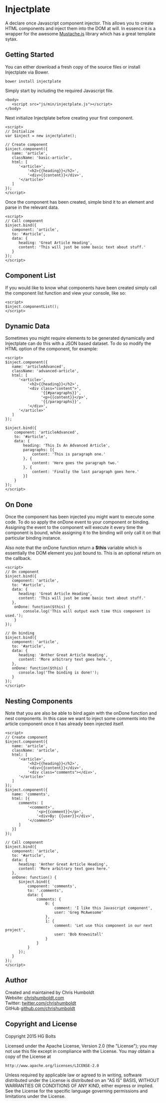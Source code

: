 # Injectplate
A declare once Javascript component injector. This allows you to create HTML components and inject them into the DOM at will. In essence it is a wrapper for the awesome [Mustache.js](https://github.com/janl/mustache.js) library which has a great template sytax.

## Getting Started
You can either download a fresh copy of the source files or install Injectplate via Bower.

```
bower install injectplate
```

Simply start by including the required Javascript file.

```
<body>
   <script src="js/min/injectplate.js"></script>
</body>
```

Next initialize Injectplate before creating your first component.

```
<script>
// Initialize
var $inject = new injectplate();

// Create component
$inject.component({
   name: 'article',
   className: 'basic-article',
   html: [
      '<article>',
          '<h2>{{heading}}</h2>',
          '<div>{{content}}</div>',
      '</article>'
   ]
});
</script>
```

Once the component has been created, simple bind it to an element and parse in the relevant data.

```
<script>
// Call component
$inject.bind({
   component: 'article',
   to: '#article',
   data: {
      heading: 'Great Article Heading',
      content: 'This will just be some basic text about stuff.'
   }
});
</script>
```

## Component List
If you would like to know what components have been created simply call the component list function and view your console, like so:

```
<script>
$inject.componentList();
</script>
```

## Dynamic Data
Sometimes you might require elements to be generated dynamically and Injectplate can do this with a JSON based dataset. To do so modify the HTML option of the component, for example:

```
<script>
$inject.component({
   name: 'articleAdvanced',
   className: 'advanced-article',
   html: [
      '<article>',
          '<h2>{{heading}}</h2>',
          '<div class="content">',
			 	'{{#paragraphs}}',
            	'<p>{{content}}</p>',
				'{{/paragraphs}}',
          '</div>',
      '</article>'
   ]
});

$inject.bind({
	component: 'articleAdvanced',
	to: '#article',
	data: {
		heading: 'This Is An Advanced Article',
		paragraphs: [{
			content: 'This is paragraph one.'
		}, {
			content: 'Here goes the paragraph two.'
		}, {
			content: 'Finally the last paragraph goes here.'
		}]
	}
});
</script>
```

## On Done
Once the component has been injected you might want to execute some code. To do so apply the onDone event to your component or binding. Assigning the event to the component will execute it every time the component is bound, while assigning it to the binding will only call it on that particular binding instance.

Also note that the onDone function return a **$this** variable which is essentially the DOM element you just bound to. This is an optional return on the callback.

```
<script>
// On component
$inject.bind({
   component: 'article',
   to: '#article',
   data: {
      heading: 'Great Article Heading',
      content: 'This will just be some basic text about stuff.'
   },
	onDone: function($this) {
		console.log('This will output each time this component is used.');
	}
});

// On binding
$inject.bind({
   component: 'article',
   to: '#article',
   data: {
      heading: 'Anther Great Article Heading',
      content: 'More arbitrary text goes here.',
   },
   onDone: function($this) {
      console.log('The binding is done!');
   }
});
</script>
```


## Nesting Components
Note that you are also be able to bind again with the onDone function and nest components. In this case we want to inject some comments into the article component once it has already been injected itself.

```
<script>
// Create component
$inject.component({
   name: 'article',
   className: 'article',
   html: [
      '<article>',
          '<h2>{{heading}}</h2>',
          '<div>{{content}}</div>',
          '<div class="comments"></div>',
      '</article>'
   ]
});
$inject.component({
   name: 'comments',
   html: [{
      comments: [
          '<comment>',
              '<p>{{comment}}</p>',
              '<div>By: {{user}}</div>',
          '</comment>'
      ]
   }]
});

// Call component
$inject.bind({
   component: 'article',
   to: '#article',
   data: {
      heading: 'Anther Great Article Heading',
      content: 'More arbitrary text goes here.'
   },
   onDone: function() {
      $inject.bind({
          component: 'comments',
          to: '.comments',
          data: {
              comments: {
                  0: {
                      comment: 'I like this Javascript component',
                      user: 'Greg McAwesome'
                  },
                  1: {
                      comment: 'Let use this component in our next project',
                      user: 'Bob Knowsitall'
                  }
              }
          }
      });
   }
});
</script>
```

## Author
Created and maintained by Chris Humboldt<br>
Website: <a href="http://chrishumboldt.com/">chrishumboldt.com</a><br>
Twitter: <a href="https://twitter.com/chrishumboldt">twitter.com/chrishumboldt</a><br>
GitHub <a href="https://github.com/chrishumboldt">github.com/chrishumboldt</a><br>

## Copyright and License
Copyright 2015 HG Bolts

Licensed under the Apache License, Version 2.0 (the "License");
you may not use this file except in compliance with the License.
You may obtain a copy of the License at

    http://www.apache.org/licenses/LICENSE-2.0

Unless required by applicable law or agreed to in writing, software
distributed under the License is distributed on an "AS IS" BASIS,
WITHOUT WARRANTIES OR CONDITIONS OF ANY KIND, either express or implied.
See the License for the specific language governing permissions and
limitations under the License.
